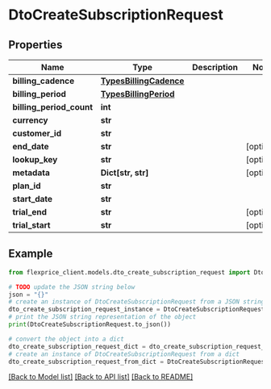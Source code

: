 # DtoCreateSubscriptionRequest


## Properties

Name | Type | Description | Notes
------------ | ------------- | ------------- | -------------
**billing_cadence** | [**TypesBillingCadence**](TypesBillingCadence.md) |  | 
**billing_period** | [**TypesBillingPeriod**](TypesBillingPeriod.md) |  | 
**billing_period_count** | **int** |  | 
**currency** | **str** |  | 
**customer_id** | **str** |  | 
**end_date** | **str** |  | [optional] 
**lookup_key** | **str** |  | [optional] 
**metadata** | **Dict[str, str]** |  | [optional] 
**plan_id** | **str** |  | 
**start_date** | **str** |  | 
**trial_end** | **str** |  | [optional] 
**trial_start** | **str** |  | [optional] 

## Example

```python
from flexprice_client.models.dto_create_subscription_request import DtoCreateSubscriptionRequest

# TODO update the JSON string below
json = "{}"
# create an instance of DtoCreateSubscriptionRequest from a JSON string
dto_create_subscription_request_instance = DtoCreateSubscriptionRequest.from_json(json)
# print the JSON string representation of the object
print(DtoCreateSubscriptionRequest.to_json())

# convert the object into a dict
dto_create_subscription_request_dict = dto_create_subscription_request_instance.to_dict()
# create an instance of DtoCreateSubscriptionRequest from a dict
dto_create_subscription_request_from_dict = DtoCreateSubscriptionRequest.from_dict(dto_create_subscription_request_dict)
```
[[Back to Model list]](../README.md#documentation-for-models) [[Back to API list]](../README.md#documentation-for-api-endpoints) [[Back to README]](../README.md)


